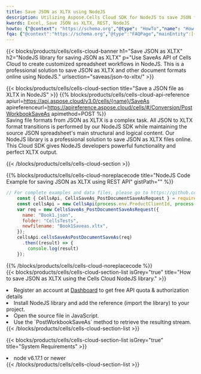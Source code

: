 ```yaml
---
title: Save JSON as XLTX using NodeJS 
description: Utilizing Aspose.Cells Cloud SDK for NodeJS to save JSON format file as XLTX format file. 
kwords: Excel, Save JSON as XLTX, REST, NodeJS
howto: {"@context": "https://schema.org","@type": "HowTo","name": "How to save JSON as XLTX using the Cells Cloud NodeJS library.","description": "How to save JSON as XLTX using the Cells Cloud NodeJS library.","image": {"@type": "ImageObject"},"url": "/nodejs/saveas/json-to-xltx/","step": [{ "@type": "HowToStep","name": "How to save JSON as XLTX using the Cells Cloud NodeJS library. step 1", "image": {"@type": "ImageObject",},"url": "/nodejs/saveas/json-to-xltx/","text": "Register an account at <a href='https://dashboard.aspose.cloud/'>Dashboard</a> to get free API quota & authorization details",},{ "@type": "HowToStep","name": "How to save JSON as XLTX using the Cells Cloud NodeJS library. step 1", "image": {"@type": "ImageObject",},"url": "/nodejs/saveas/json-to-xltx/","text": "Install NodeJS library and add the reference (import the library) to your project.",},{ "@type": "HowToStep","name": "How to save JSON as XLTX using the Cells Cloud NodeJS library. step 1", "image": {"@type": "ImageObject",},"url": "/nodejs/saveas/json-to-xltx/","text": "Open the source file in JavaScript.",},{ "@type": "HowToStep","name": "How to save JSON as XLTX using the Cells Cloud NodeJS library. step 1", "image": {"@type": "ImageObject",},"url": "/nodejs/saveas/json-to-xltx/","text": "Use the `PostWorkbookSaveAs` method to retrieve the resulting stream.",}, ],"supply": {"@type": "HowToSupply","name": "document"},"tool": [{"@type": "HowToTool","name": "Visual Studio, Visual Studio Code, WebStorm"},{"@type": "HowToTool","name": "Aspose Cells"}],"totalTime": "PT6M"}
fqa: {"@context":"https://schema.org","@type":"FAQPage","mainEntity":[{"@type":"Question","name":"Why save file as other formats file in C# using REST API?","acceptedAnswer":{"@type":"Answer","text":"Documents are encoded in many ways, and some files may be incompatible with the software you use. To open and read such files, just save them as appropriate file formats.<br/><ol><li>Install .NET SDK and add the reference (import the library) to your project.</li><li>Open the source file in C# using REST API.</li><li>Call the PostWorkbookSaveAsRequest() method, passing an output filename with required extension.</li><li>Get the result of save as a separate file.</li></ol>"}},{"@type":"Question","name":"What file formats can I save as with your C# library?","acceptedAnswer":{"@type":"Answer","text":"We support a variety of file formats for conversion using .NET library, including XLSX, Excel, xls , PDF, CSV, HTML, Markdown, XML, PNG, JPG, TIFF, Json, TXT and many more."}},{"@type":"Question","name":"What is the maximum allowed file size for conversion using this .NET library?","acceptedAnswer":{"@type":"Answer","text":"There are no file size limits for format conversions using .NET library."}}]}
---
```



{{< blocks/products/cells/cells-cloud-banner h1="Save JSON as XLTX" h2="NodeJS library for saving JSON as XLTX" p="Use SaveAs API of Cells Cloud to create customized spreadsheet workflows in NodeJS. This is a professional solution to save JSON as XLTX and other document formats online using NodeJS." urlsection="saveas/json-to-xltx/" >}}

{{< blocks/products/cells/cells-cloud-section  title="Save a JSON file as XLTX in NodeJS" >}}
{{% blocks/products/cells/cells-cloud-api-reference  apiurl=https://api.aspose.cloud/v3.0/cells/{name}/SaveAs  apireferenceurl=https://apireference.aspose.cloud/cells/#/Conversion/PostWorkbookSaveAs  apimethod=POST %}}
<br/>
Saving file formats from JSON as XLTX is a complex task. All JSON to XLTX format transitions is performed by our NodeJS SDK while maintaining the source JSON spreadsheet's main structural and logical content. Our NodeJS library is a professional solution to save JSON as XLTX files online. This Cloud SDK gives NodeJS developers powerful functionality and perfect XLTX output.

{{< /blocks/products/cells/cells-cloud-section >}}

{{% blocks/products/cells/cells-cloud-noreplacecode title="NodeJS Code Example for saving JSON as XLTX using REST API" gistPath="" %}}
  
```js
// For complete examples and data files, please go to https://github.com/aspose-cells-cloud/aspose-cells-cloud-node/
    const { CellsApi, CellsSaveAs_PostDocumentSaveAsRequest } = require("asposecellscloud");
    const cellsApi = new CellsApi(process.env.ProductClientId, process.env.ProductClientSecret);
    var req = new CellsSaveAs_PostDocumentSaveAsRequest({
      name: "Book1.json",
      folder: "CellsTests",
      newfilename: "Book1Saveas.xltx",
    });
    cellsApi.cellsSaveAsPostDocumentSaveAs(req)
      .then((result) => {
        console.log(result)
    });
```
  
{{% /blocks/products/cells/cells-cloud-noreplacecode  %}}
<br/>
{{< blocks/products/cells/cells-cloud-section-list isGrey="true"  title="How to save JSON as XLTX using the Cells Cloud NodeJS library." >}}
<li>Register an account at <a href="https://dashboard.aspose.cloud/">Dashboard</a> to get free API quota & authorization details</li>
<li>Install NodeJS library and add the reference (import the library) to your project.</li>
<li>Open the source file in JavaScript.</li>
<li>Use the `PostWorkbookSaveAs` method to retrieve the resulting stream.</li>
{{< /blocks/products/cells/cells-cloud-section-list >}}

{{< blocks/products/cells/cells-cloud-section-list isGrey="true"  title="System Requirements" >}}
<li>node v6.17.1 or newer</li>
{{< /blocks/products/cells/cells-cloud-section-list >}}
